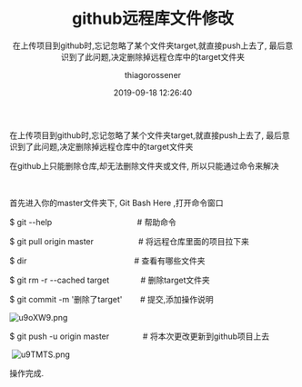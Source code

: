 ﻿---
date: 2019-09-18 12:26:40
layout: post
title: github远程库文件修改
subtitle: 在上传项目到github时,忘记忽略了某个文件夹target,就直接push上去了, 最后意识到了此问题,决定删除掉远程仓库中的target文件夹
image: https://zdnet1.cbsistatic.com/hub/i/2017/02/26/78ceb3e0-ab28-49de-a50e-b0fbde4e591c/4132d8c61c6fd3ed19044a64cc28a071/git-logo.jpg
optimized_image: https://www.edureka.co/blog/wp-content/uploads/2016/11/Git-Architechture-Git-Tutorial-Edureka-2.png
category: git版本控制系统
tags:
  - git
  - 工具
author: thiagorossener
---
在上传项目到github时,忘记忽略了某个文件夹target,就直接push上去了, 最后意识到了此问题,决定删除掉远程仓库中的target文件夹


在github上只能删除仓库,却无法删除文件夹或文件, 所以只能通过命令来解决

 

首先进入你的master文件夹下, Git Bash Here ,打开命令窗口

$ git --help                                      # 帮助命令 

$ git pull origin master                    # 将远程仓库里面的项目拉下来

$ dir                                                # 查看有哪些文件夹

$ git rm -r --cached target              # 删除target文件夹



$ git commit -m '删除了target'        # 提交,添加操作说明

![u9oXW9.png](https://s2.ax1x.com/2019/09/22/u9oXW9.png)

$ git push -u origin master               # 将本次更改更新到github项目上去

 ![u9TMTS.png](https://s2.ax1x.com/2019/09/22/u9TMTS.png)

操作完成.
